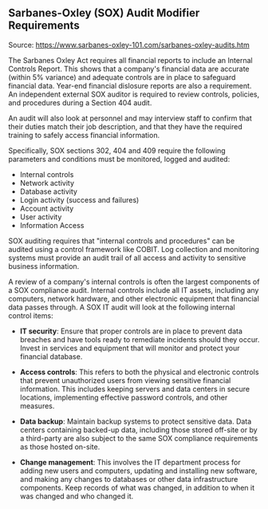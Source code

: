 ## Sarbanes-Oxley (SOX) Audit Modifier Requirements
Source: https://www.sarbanes-oxley-101.com/sarbanes-oxley-audits.htm

The Sarbanes Oxley Act requires all financial reports to include an Internal Controls Report. This shows that a company's financial data are accurate (within 5% variance) and adequate controls are in place to safeguard financial data. Year-end financial dislosure reports are also a requirement. An independent external SOX auditor is required to review controls, policies, and procedures during a Section 404 audit.

An audit will also look at personnel and may interview staff to confirm that their duties match their job description, and that they have the required training to safely access financial information.

Specifically, SOX sections 302, 404 and 409 require the following parameters and conditions must be monitored, logged and audited:

* Internal controls
* Network activity
* Database activity
* Login activity (success and failures)
* Account activity
* User activity
* Information Access

SOX auditing requires that "internal controls and procedures" can be audited using a control framework like COBIT. Log collection and monitoring systems must provide an audit trail of all access and activity to sensitive business information.

A review of a company's internal controls is often the largest components of a SOX compliance audit. Internal controls include all IT assets, including any computers, network hardware, and other electronic equipment that financial data passes through. A SOX IT audit will look at the following internal control items:

* **IT security**: Ensure that proper controls are in place to prevent data breaches and have tools ready to remediate incidents should they occur. Invest in services and equipment that will monitor and protect your financial database.

* **Access controls**: This refers to both the physical and electronic controls that prevent unauthorized users from viewing sensitive financial information. This includes keeping servers and data centers in secure locations, implementing effective password controls, and other measures.

* **Data backup**: Maintain backup systems to protect sensitive data. Data centers containing backed-up data, including those stored off-site or by a third-party are also subject to the same SOX compliance requirements as those hosted on-site.

* **Change management**: This involves the IT department process for adding new users and computers, updating and installing new software, and making any changes to databases or other data infrastructure components. Keep records of what was changed, in addition to when it was changed and who changed it.
